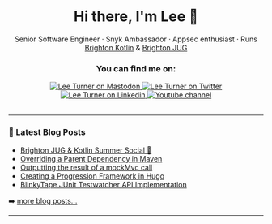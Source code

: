 <div align="center">

# Hi there, I'm Lee 👋

Senior Software Engineer · Snyk Ambassador · Appsec enthusiast · Runs [Brighton Kotlin](https://brightonkotlin.com) & [Brighton JUG](https://brightonjug.com)

### You can find me on:

<div align="center">
<a href="https://hachyderm.io/@leeturner">
    <img alt="Lee Turner on Mastodon" src="https://img.shields.io/badge/Mastodon-6364FF?style=for-the-badge&logo=Mastodon&logoColor=white">
</a>
<a href="https://twitter.com/leeturner">
    <img alt="Lee Turner on Twitter" src="https://img.shields.io/badge/Twitter-1DA1F2?style=for-the-badge&logo=twitter&logoColor=white">
</a>
<a href="https://www.linkedin.com/in/turnerlee/">
    <img alt="Lee Turner on Linkedin" src="https://img.shields.io/badge/LinkedIn-0077B5?style=for-the-badge&logo=linkedin&logoColor=white">
</a>
<a href="https://www.youtube.com/@leeturner">
    <img alt="Youtube channel" src="https://img.shields.io/badge/YouTube-FF0000?style=for-the-badge&logo=youtube&logoColor=white">
</a>
</div>
<br>
</div>

---
### 📕 Latest Blog Posts

<!-- BLOG-POST-LIST:START -->
- [Brighton JUG &amp; Kotlin Summer Social 🍺](https://leeturner.me/post/brighton-jug-kotlin-summer-social/)
- [Overriding a Parent Dependency in Maven](https://leeturner.me/post/overriding-a-dependency-in-maven/)
- [Outputting the result of a mockMvc call](https://leeturner.me/post/outputting-result-of-mockmvc/)
- [Creating a Progression Framework in Hugo](https://leeturner.me/post/hugo-progression-framework/)
- [BlinkyTape JUnit Testwatcher API Implementation](https://leeturner.me/post/blinkytape-junit-testwatcher/)
<!-- BLOG-POST-LIST:END -->

➡️ [more blog posts...](https://leeturner.me/)

---
